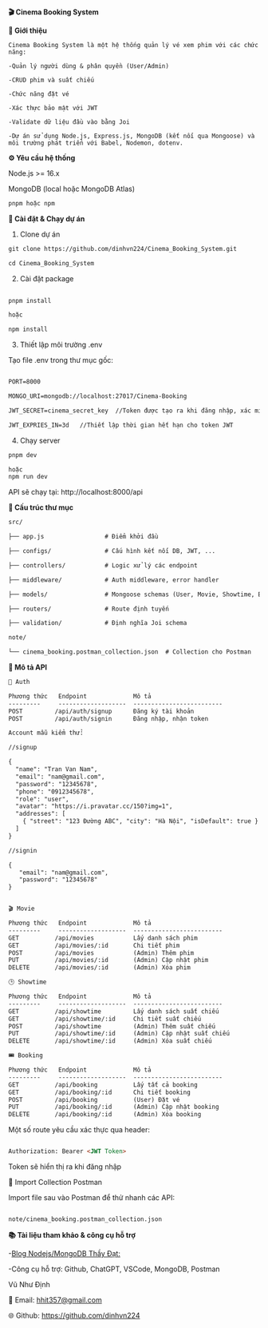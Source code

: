 **🎬 Cinema Booking System**

**📖 Giới thiệu**

``Cinema Booking System là một hệ thống quản lý vé xem phim với các chức năng:``

``-Quản lý người dùng & phân quyền (User/Admin)``

``-CRUD phim và suất chiếu``

``-Chức năng đặt vé``

``-Xác thực bảo mật với JWT``

``-Validate dữ liệu đầu vào bằng Joi``

``-Dự án sử dụng Node.js, Express.js, MongoDB (kết nối qua Mongoose) và môi trường phát triển với Babel, Nodemon, dotenv.``

**⚙️ Yêu cầu hệ thống**

Node.js >= 16.x

MongoDB (local hoặc MongoDB Atlas)
```markdown
pnpm hoặc npm
```

**🚀 Cài đặt & Chạy dự án**

1. Clone dự án
```markdown
git clone https://github.com/dinhvn224/Cinema_Booking_System.git

cd Cinema_Booking_System
```

2. Cài đặt package
```markdown
   
pnpm install

hoặc

npm install
```

3. Thiết lập môi trường .env
   
Tạo file .env trong thư mục gốc:
```markdown

PORT=8000

MONGO_URI=mongodb://localhost:27017/Cinema-Booking

JWT_SECRET=cinema_secret_key  //Token được tạo ra khi đăng nhập, xác minh bằng JWT

JWT_EXPRIES_IN=3d   //Thiết lập thời gian hết hạn cho token JWT
```
4. Chạy server
```markdown
pnpm dev

hoặc
npm run dev
```

API sẽ chạy tại: http://localhost:8000/api

**📁 Cấu trúc thư mục**
```markdown
src/

├── app.js                 # Điểm khởi đầu

├── configs/               # Cấu hình kết nối DB, JWT, ...

├── controllers/           # Logic xử lý các endpoint

├── middleware/            # Auth middleware, error handler

├── models/                # Mongoose schemas (User, Movie, Showtime, Booking)

├── routers/               # Route định tuyến

├── validation/            # Định nghĩa Joi schema

note/

└── cinema_booking.postman_collection.json  # Collection cho Postman
```

**📡 Mô tả API**

```markdown
🔐 Auth

Phương thức   Endpoint             Mô tả
---------     -------------------  -------------------------
POST         /api/auth/signup      Đăng ký tài khoản
POST         /api/auth/signin      Đăng nhập, nhận token

Account mẫu kiểm thử:

//signup

{
  "name": "Tran Van Nam",
  "email": "nam@gmail.com",
  "password": "12345678",
  "phone": "0912345678",
  "role": "user",
  "avatar": "https://i.pravatar.cc/150?img=1",
  "addresses": [
    { "street": "123 Đường ABC", "city": "Hà Nội", "isDefault": true }
  ]
}

//signin

{
   "email": "nam@gmail.com",
   "password": "12345678"
}


🎬 Movie

Phương thức   Endpoint             Mô tả
---------     -------------------  -------------------------
GET          /api/movies           Lấy danh sách phim
GET          /api/movies/:id       Chi tiết phim
POST         /api/movies           (Admin) Thêm phim
PUT          /api/movies/:id       (Admin) Cập nhật phim
DELETE       /api/movies/:id       (Admin) Xóa phim

🕒 Showtime

Phương thức   Endpoint             Mô tả
---------     -------------------  -------------------------
GET          /api/showtime         Lấy danh sách suất chiếu
GET          /api/showtime/:id     Chi tiết suất chiếu
POST         /api/showtime         (Admin) Thêm suất chiếu
PUT          /api/showtime/:id     (Admin) Cập nhật suất chiếu
DELETE       /api/showtime/:id     (Admin) Xóa suất chiếu

🎟️ Booking

Phương thức   Endpoint             Mô tả
---------     -------------------  -------------------------
GET          /api/booking          Lấy tất cả booking
GET          /api/booking/:id      Chi tiết booking
POST         /api/booking          (User) Đặt vé
PUT          /api/booking/:id      (Admin) Cập nhật booking
DELETE       /api/booking/:id      (Admin) Xóa booking
```



Một số route yêu cầu xác thực qua header:
```markdown

Authorization: Bearer <JWT Token>
```
Token sẽ hiển thị ra khi đăng nhập

🧪 Import Collection Postman

Import file sau vào Postman để thử nhanh các API:
```markdown

note/cinema_booking.postman_collection.json
```

**📚 Tài liệu tham khảo & công cụ hỗ trợ**

-[Blog Nodejs/MongoDB Thầy Đạt:](https://letrongdat.vercel.app/nodejs/)

-Công cụ hỗ trợ: Github, ChatGPT, VSCode, MongoDB, Postman


Vũ Như Định

📧 Email: hhit357@gmail.com

🌐 Github: https://github.com/dinhvn224

